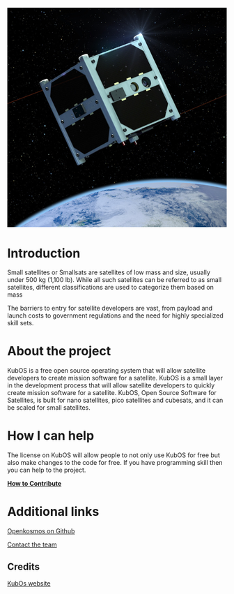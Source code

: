 ![NanoSatellite](./images/nanoSattelite.jpg)

# Introduction

Small satellites or Smallsats are satellites of low mass and size, usually under 500 kg (1,100 lb). While all such satellites can be referred to as small satellites, different classifications are used to categorize them based on mass

The barriers to entry for satellite developers are vast, from payload and launch costs to government regulations and the need for highly specialized skill sets.

# About the project

KubOS is a free open source operating system that will allow satellite developers to create mission software for a satellite. KubOS is a small layer in the development process that will allow satellite developers to quickly create mission software for a satellite. KubOS, Open Source Software for Satellites, is built for nano satellites, pico satellites and cubesats, and it can be scaled for small satellites.

# How I can help

The license on KubOS will allow people to not only use KubOS for free but also make changes to the code for free. If you have programming skill then you can help to the project.

**[How to Contribute](https://github.com/openkosmosorg/KubOS#contribute)**

# Additional links

[Openkosmos on Github](https://github.com/openkosmosorg)

[Contact the team](http://www.kubos.co/contact-us/)


## Credits

[KubOs website](http://www.kubos.co/)
